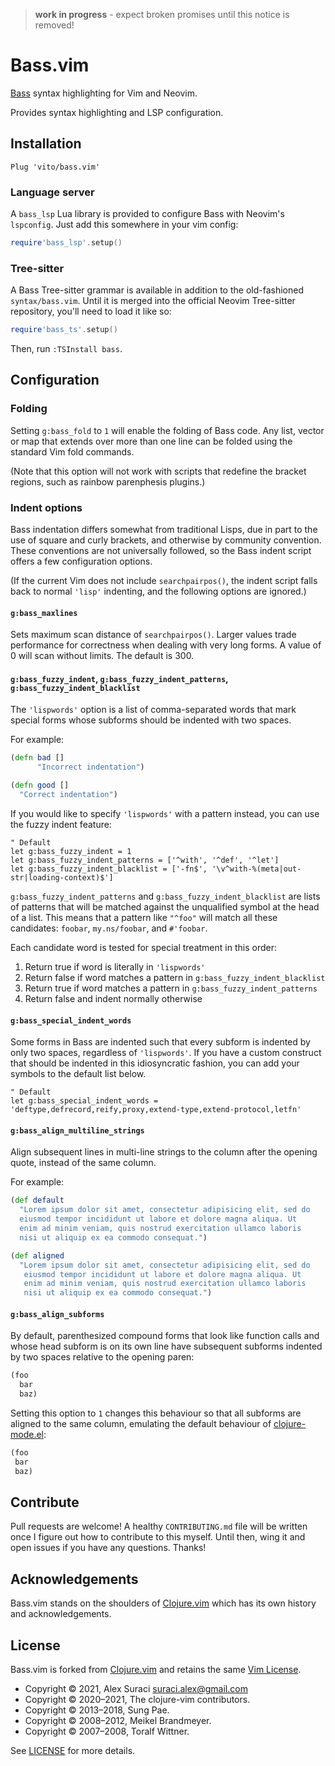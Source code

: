 > **work in progress** - expect broken promises until this notice is removed!

# Bass.vim

[Bass][] syntax highlighting for Vim and Neovim.

Provides syntax highlighting and LSP configuration.


## Installation

```vim
Plug 'vito/bass.vim'
```

### Language server

A `bass_lsp` Lua library is provided to configure Bass with Neovim's
`lspconfig`. Just add this somewhere in your vim config:

```lua
require'bass_lsp'.setup()
```

### Tree-sitter

A Bass Tree-sitter grammar is available in addition to the old-fashioned
`syntax/bass.vim`. Until it is merged into the official Neovim Tree-sitter
repository, you'll need to load it like so:

```lua
require'bass_ts'.setup()
```

Then, run `:TSInstall bass`.


## Configuration

### Folding

Setting `g:bass_fold` to `1` will enable the folding of Bass code.  Any list,
vector or map that extends over more than one line can be folded using the
standard Vim fold commands.

(Note that this option will not work with scripts that redefine the bracket
regions, such as rainbow parenphesis plugins.)


### Indent options

Bass indentation differs somewhat from traditional Lisps, due in part to the
use of square and curly brackets, and otherwise by community convention. These
conventions are not universally followed, so the Bass indent script offers a
few configuration options.

(If the current Vim does not include `searchpairpos()`, the indent script falls
back to normal `'lisp'` indenting, and the following options are ignored.)


#### `g:bass_maxlines`

Sets maximum scan distance of `searchpairpos()`.  Larger values trade
performance for correctness when dealing with very long forms.  A value of
0 will scan without limits.  The default is 300.


#### `g:bass_fuzzy_indent`, `g:bass_fuzzy_indent_patterns`, `g:bass_fuzzy_indent_blacklist`

The `'lispwords'` option is a list of comma-separated words that mark special
forms whose subforms should be indented with two spaces.

For example:

```clojure
(defn bad []
      "Incorrect indentation")

(defn good []
  "Correct indentation")
```

If you would like to specify `'lispwords'` with a pattern instead, you can use
the fuzzy indent feature:

```vim
" Default
let g:bass_fuzzy_indent = 1
let g:bass_fuzzy_indent_patterns = ['^with', '^def', '^let']
let g:bass_fuzzy_indent_blacklist = ['-fn$', '\v^with-%(meta|out-str|loading-context)$']
```

`g:bass_fuzzy_indent_patterns` and `g:bass_fuzzy_indent_blacklist` are
lists of patterns that will be matched against the unqualified symbol at the
head of a list.  This means that a pattern like `"^foo"` will match all these
candidates: `foobar`, `my.ns/foobar`, and `#'foobar`.

Each candidate word is tested for special treatment in this order:

1. Return true if word is literally in `'lispwords'`
2. Return false if word matches a pattern in `g:bass_fuzzy_indent_blacklist`
3. Return true if word matches a pattern in `g:bass_fuzzy_indent_patterns`
4. Return false and indent normally otherwise


#### `g:bass_special_indent_words`

Some forms in Bass are indented such that every subform is indented by only two
spaces, regardless of `'lispwords'`.  If you have a custom construct that
should be indented in this idiosyncratic fashion, you can add your symbols to
the default list below.

```vim
" Default
let g:bass_special_indent_words = 'deftype,defrecord,reify,proxy,extend-type,extend-protocol,letfn'
```


#### `g:bass_align_multiline_strings`

Align subsequent lines in multi-line strings to the column after the opening
quote, instead of the same column.

For example:

```clojure
(def default
  "Lorem ipsum dolor sit amet, consectetur adipisicing elit, sed do
  eiusmod tempor incididunt ut labore et dolore magna aliqua. Ut
  enim ad minim veniam, quis nostrud exercitation ullamco laboris
  nisi ut aliquip ex ea commodo consequat.")

(def aligned
  "Lorem ipsum dolor sit amet, consectetur adipisicing elit, sed do
   eiusmod tempor incididunt ut labore et dolore magna aliqua. Ut
   enim ad minim veniam, quis nostrud exercitation ullamco laboris
   nisi ut aliquip ex ea commodo consequat.")
```


#### `g:bass_align_subforms`

By default, parenthesized compound forms that look like function calls and
whose head subform is on its own line have subsequent subforms indented by
two spaces relative to the opening paren:

```clojure
(foo
  bar
  baz)
```

Setting this option to `1` changes this behaviour so that all subforms are
aligned to the same column, emulating the default behaviour of
[clojure-mode.el](https://github.com/clojure-emacs/clojure-mode):

```clojure
(foo
 bar
 baz)
```


## Contribute

Pull requests are welcome! A healthy `CONTRIBUTING.md` file will be written
once I figure out how to contribute to this myself. Until then, wing it and
open issues if you have any questions. Thanks!


## Acknowledgements

Bass.vim stands on the shoulders of [Clojure.vim][] which has its own history
and acknowledgements.


## License

Bass.vim is forked from [Clojure.vim][] and retains the same [Vim
License](http://vimdoc.sourceforge.net/htmldoc/uganda.html#license).

- Copyright © 2021, Alex Suraci <suraci.alex@gmail.com>
- Copyright © 2020–2021, The clojure-vim contributors.
- Copyright © 2013–2018, Sung Pae.
- Copyright © 2008–2012, Meikel Brandmeyer.
- Copyright © 2007–2008, Toralf Wittner.

See [LICENSE](https://github.com/vito/bass.vim/blob/master/LICENSE)
for more details.


<!-- Links -->

[bass.vim]: https://github.com/vito/bass.vim
[clojure.vim]: https://github.com/clojure-vim/clojure.vim
[bass]: https://vito.github.io/bass

<!-- vim: set tw=79 : -->
